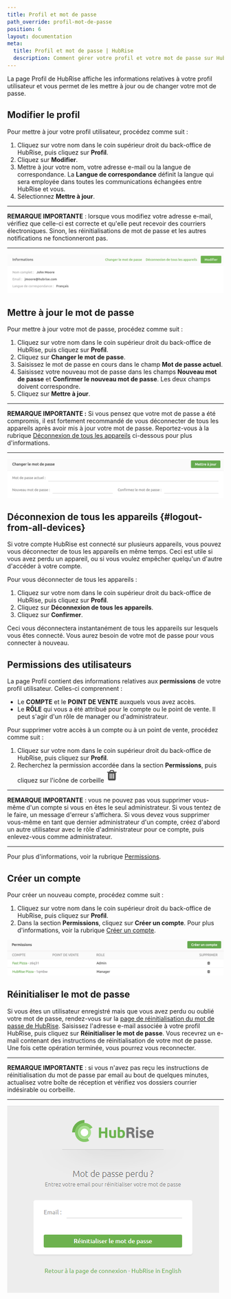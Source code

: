 ```yaml
---
title: Profil et mot de passe
path_override: profil-mot-de-passe
position: 6
layout: documentation
meta:
  title: Profil et mot de passe | HubRise
  description: Comment gérer votre profil et votre mot de passe sur HubRise.
---
```


La page Profil de HubRise affiche les informations relatives à votre profil utilisateur et vous permet de les mettre à jour ou de changer votre mot de passe.

## Modifier le profil

Pour mettre à jour votre profil utilisateur, procédez comme suit :

1. Cliquez sur votre nom dans le coin supérieur droit du back-office de HubRise, puis cliquez sur **Profil**.
2. Cliquez sur **Modifier**.
3. Mettre à jour votre nom, votre adresse e-mail ou la langue de correspondance. La **Langue de correspondance** définit la langue qui sera employée dans toutes les communications échangées entre HubRise et vous.
4. Sélectionnez **Mettre à jour**.

---

**REMARQUE IMPORTANTE** : lorsque vous modifiez votre adresse e-mail, vérifiez que celle-ci est correcte et qu'elle peut recevoir des courriers électroniques. Sinon, les réinitialisations de mot de passe et les autres notifications ne fonctionneront pas.

---

![Profil utilisateur de HubRise](./images/054-2x-profile.png)

## Mettre à jour le mot de passe

Pour mettre à jour votre mot de passe, procédez comme suit :

1. Cliquez sur votre nom dans le coin supérieur droit du back-office de HubRise, puis cliquez sur **Profil**.
2. Cliquez sur **Changer le mot de passe**.
3. Saisissez le mot de passe en cours dans le champ **Mot de passe actuel**.
4. Saisissez votre nouveau mot de passe dans les champs **Nouveau mot de passe** et **Confirmer le nouveau mot de passe**. Les deux champs doivent correspondre.
5. Cliquez sur **Mettre à jour**.

---

**REMARQUE IMPORTANTE :** Si vous pensez que votre mot de passe a été compromis, il est fortement recommandé de vous déconnecter de tous les appareils après avoir mis à jour votre mot de passe. Reportez-vous à la rubrique [Déconnexion de tous les appareils](#logout-from-all-devices) ci-dessous pour plus d'informations.

---

![Modifier le mot de passe de HubRise](./images/055-2x-change-password.png)

## Déconnexion de tous les appareils {#logout-from-all-devices}

Si votre compte HubRise est connecté sur plusieurs appareils, vous pouvez vous déconnecter de tous les appareils en même temps. Ceci est utile si vous avez perdu un appareil, ou si vous voulez empêcher quelqu'un d'autre d'accéder à votre compte.

Pour vous déconnecter de tous les appareils :

1. Cliquez sur votre nom dans le coin supérieur droit du back-office de HubRise, puis cliquez sur **Profil**.
2. Cliquez sur **Déconnexion de tous les appareils**.
3. Cliquez sur **Confirmer**.

Ceci vous déconnectera instantanément de tous les appareils sur lesquels vous êtes connecté. Vous aurez besoin de votre mot de passe pour vous connecter à nouveau.

## Permissions des utilisateurs

La page Profil contient des informations relatives aux **permissions** de votre profil utilisateur. Celles-ci comprennent :

- Le **COMPTE** et le **POINT DE VENTE** auxquels vous avez accès.
- Le **RÔLE** qui vous a été attribué pour le compte ou le point de vente. Il peut s'agir d'un rôle de manager ou d'administrateur.

Pour supprimer votre accès à un compte ou à un point de vente, procédez comme suit :

1. Cliquez sur votre nom dans le coin supérieur droit du back-office de HubRise, puis cliquez sur **Profil**.
2. Recherchez la permission accordée dans la section **Permissions**, puis cliquez sur l'icône de corbeille <InlineImage width="15" height="16">![Icône de corbeille](../images/057-2x-trash-icon.png)</InlineImage>

---

**REMARQUE IMPORTANTE** : vous ne pouvez pas vous supprimer vous-même d'un compte si vous en êtes le seul administrateur. Si vous tentez de le faire, un message d'erreur s'affichera. Si vous devez vous supprimer vous-même en tant que dernier administrateur d'un compte, créez d'abord un autre utilisateur avec le rôle d'administrateur pour ce compte, puis enlevez-vous comme administrateur.

---

Pour plus d'informations, voir la rubrique [Permissions](/docs/permissions).

## Créer un compte

Pour créer un nouveau compte, procédez comme suit :

1. Cliquez sur votre nom dans le coin supérieur droit du back-office de HubRise, puis cliquez sur **Profil**.
2. Dans la section **Permissions**, cliquez sur **Créer un compte**. Pour plus d'informations, voir la rubrique [Créer un compte](/docs/account#create-account).

![Mes permissions dans HubRise](./images/056-2x-my-permissions.png)

## Réinitialiser le mot de passe

Si vous êtes un utilisateur enregistré mais que vous avez perdu ou oublié votre mot de passe, rendez-vous sur la [page de réinitialisation du mot de passe de HubRise](https://manager.hubrise.com/reset_password/new). Saisissez l'adresse e-mail associée à votre profil HubRise, puis cliquez sur **Réinitialiser le mot de passe**. Vous recevrez un e-mail contenant des instructions de réinitialisation de votre mot de passe. Une fois cette opération terminée, vous pourrez vous reconnecter.

---

**REMARQUE IMPORTANTE** : si vous n'avez pas reçu les instructions de réinitialisation du mot de passe par email au bout de quelques minutes, actualisez votre boîte de réception et vérifiez vos dossiers courrier indésirable ou corbeille.

---

![Écran de réinitialisation du mot de passe](./images/002-reset-password.png)
